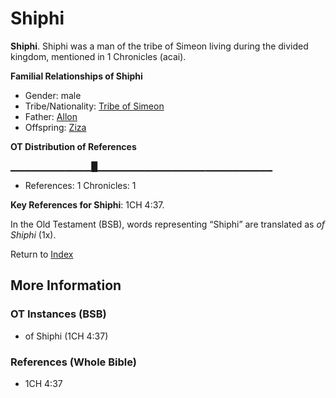 # Shiphi
**Shiphi**. 
Shiphi was a man of the tribe of Simeon living during the divided kingdom, mentioned in 1 Chronicles (acai). 




**Familial Relationships of Shiphi**


* Gender: male
* Tribe/Nationality: [Tribe of Simeon](../../../groups/md/acai/Simeon.md)
* Father: [Allon](Allon.md)
* Offspring: [Ziza](Ziza.md)


**OT Distribution of References**

▁▁▁▁▁▁▁▁▁▁▁▁█▁▁▁▁▁▁▁▁▁▁▁▁▁▁▁▁▁▁▁▁▁▁▁▁▁▁
* References: 1 Chronicles: 1



**Key References for Shiphi**: 
1CH 4:37. 


In the Old Testament (BSB), words representing “Shiphi” are translated as 
*of Shiphi* (1x). 




Return to [Index](00-Index.md)

## More Information

### OT Instances (BSB)

* of Shiphi (1CH 4:37)



### References (Whole Bible)

* 1CH 4:37




